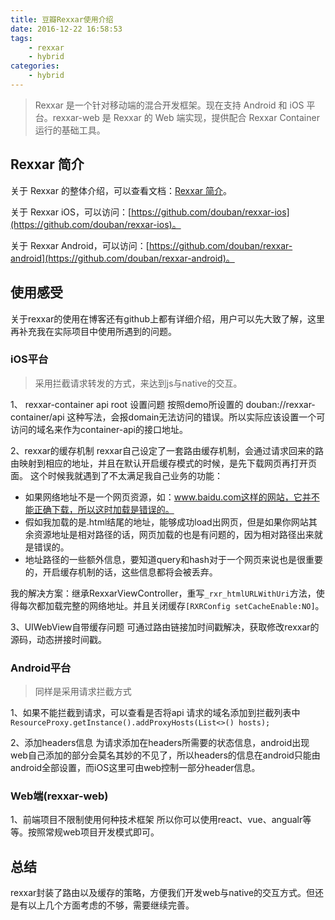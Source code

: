 ```yaml
---
title: 豆瓣Rexxar使用介绍
date: 2016-12-22 16:58:53
tags: 
	- rexxar
	- hybrid
categories:
	- hybrid
---
```


> Rexxar 是一个针对移动端的混合开发框架。现在支持 Android 和 iOS 平台。rexxar-web 是 Rexxar 的 Web 端实现，提供配合 Rexxar Container 运行的基础工具。

<!--more-->

## Rexxar 简介

关于 Rexxar 的整体介绍，可以查看文档：[Rexxar 简介](http://lincode.github.io/Rexxar-OpenSource)。

关于 Rexxar iOS，可以访问：[https://github.com/douban/rexxar-ios](https://github.com/douban/rexxar-ios)。

关于 Rexxar Android，可以访问：[https://github.com/douban/rexxar-android](https://github.com/douban/rexxar-android)。

## 使用感受

关于rexxar的使用在博客还有github上都有详细介绍，用户可以先大致了解，这里再补充我在实际项目中使用所遇到的问题。

### iOS平台

> 采用拦截请求转发的方式，来达到js与native的交互。

1、 rexxar-container api root 设置问题
按照demo所设置的 douban://rexxar-container/api 这种写法，会报domain无法访问的错误。所以实际应该设置一个可访问的域名来作为container-api的接口地址。

2、rexxar的缓存机制
rexxar自己设定了一套路由缓存机制，会通过请求回来的路由映射到相应的地址，并且在默认开启缓存模式的时候，是先下载网页再打开页面。
这个时候我就遇到了不太满足我自己业务的功能：
* 如果网络地址不是一个网页资源，如：www.baidu.com这样的网站，它并不能正确下载，所以这时加载是错误的。
* 假如我加载的是.html结尾的地址，能够成功load出网页，但是如果你网站其余资源地址是相对路径的话，网页加载的也是有问题的，因为相对路径出来就是错误的。
* 地址路径的一些额外信息，要知道query和hash对于一个网页来说也是很重要的，开启缓存机制的话，这些信息都将会被丢弃。

我的解决方案：继承RexxarViewController，重写`_rxr_htmlURLWithUri`方法，使得每次都加载完整的网络地址。并且关闭缓存`[RXRConfig setCacheEnable:NO]`。

3、UIWebView自带缓存问题
可通过路由链接加时间戳解决，获取修改rexxar的源码，动态拼接时间戳。

### Android平台

> 同样是采用请求拦截方式

1、如果不能拦截到请求，可以查看是否将api 请求的域名添加到拦截列表中
`ResourceProxy.getInstance().addProxyHosts(List<>() hosts);`

2、添加headers信息
为请求添加在headers所需要的状态信息，android出现web自己添加的部分会莫名其妙的不见了，所以headers的信息在android只能由android全部设置，而iOS这里可由web控制一部分header信息。

### Web端(rexxar-web)

1、前端项目不限制使用何种技术框架
所以你可以使用react、vue、angualr等等。按照常规web项目开发模式即可。

## 总结

rexxar封装了路由以及缓存的策略，方便我们开发web与native的交互方式。但还是有以上几个方面考虑的不够，需要继续完善。

